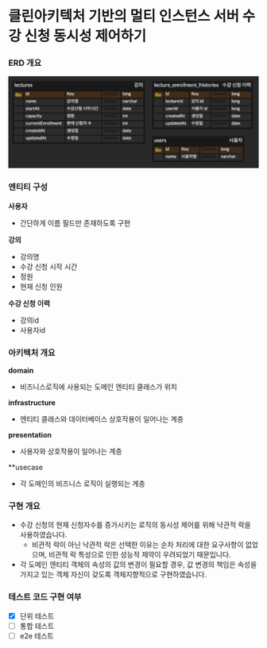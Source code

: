# 클린아키텍처 기반의 멀티 인스턴스 서버 수강 신청 동시성 제어하기

### ERD 개요

![alt text](image.png)

### 엔티티 구성

**사용자**

- 간단하게 이름 필드만 존재하도록 구현

**강의**

- 강의명
- 수강 신청 시작 시간
- 정원
- 현재 신청 인원

**수강 신청 이력**

- 강의id
- 사용자id

### 아키텍처 개요

**domain**

- 비즈니스로직에 사용되는 도메인 엔티티 클래스가 위치

**infrastructure**

- 엔티티 클래스와 데이터베이스 상호작용이 일어나는 계층

**presentation**

- 사용자와 상호작용이 일어나는 계층

\*\*usecase

- 각 도메인의 비즈니스 로직이 실행되는 계층

### 구현 개요

- 수강 신청의 현재 신청자수를 증가시키는 로직의 동시성 제어를 위해 낙관적 락을 사용하였습니다.
  - 비관적 락이 아닌 낙관적 락은 선택한 이유는 순차 처리에 대한 요구사항이 없었으며, 비관적 락 특성으로 인한 성능적 제약이 우려되었기 때문입니다.
- 각 도메인 엔티티 객체의 속성의 값의 변경이 필요할 경우, 값 변경의 책임은 속성을 가지고 있는 객체 자신이 갖도록 객체지향적으로 구현하였습니다.

### 테스트 코드 구현 여부

- [x] 단위 테스트
- [ ] 통합 테스트
- [ ] e2e 테스트
